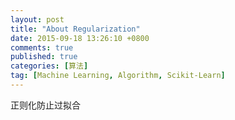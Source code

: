 ```yaml
---
layout: post
title: "About Regularization"
date: 2015-09-18 13:26:10 +0800
comments: true
published: true
categories: [算法]
tag: [Machine Learning, Algorithm, Scikit-Learn]
---
```


正则化防止过拟合
